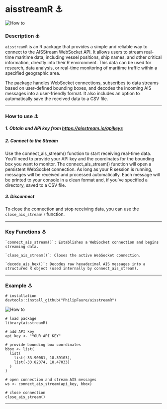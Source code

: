 # aisstreamR ⚓️

![How to](https://github.com/PhilipFaure/aisstreamR/blob/main/images/connect_ais_stream-2.gif)

### Description ⚓️

`aisstreamR` is an R package that provides a simple and reliable way to connect to the AISStream WebSocket API. It allows users to stream real-time maritime data, including vessel positions, ship names, and other critical information, directly into their R environment. This data can be used for research, data analysis, or real-time monitoring of maritime traffic within a specified geographic area.

The package handles WebSocket connections, subscribes to data streams based on user-defined bounding boxes, and decodes the incoming AIS messages into a user-friendly format. It also includes an option to automatically save the received data to a CSV file.

---

### How to use ⚓️
##### 1. Obtain and API key from https://aisstream.io/apikeys
##### 2. Connect to the Stream
Use the connect_ais_stream() function to start receiving real-time data. You'll need to provide your API key and the coordinates for the bounding box you want to monitor.
The connect_ais_stream() function will open a persistent WebSocket connection. As long as your R session is running, messages will be received and processed automatically. Each message will be printed to your console in a clean format and, if you've specified a directory, saved to a CSV file.
##### 3. Disconnect
To close the connection and stop receiving data, you can use the `close_ais_stream()` function.

---

### Key Functions ⚓️

    `connect_ais_stream()`: Establishes a WebSocket connection and begins streaming data.

    `close_ais_stream()`: Closes the active WebSocket connection.

    `decode_ais_hex()`: Decodes raw hexadecimal AIS messages into a structured R object (used internally by connect_ais_stream).

---

### Example ⚓️
```
# installation
devtools::install_github("PhilipFaure/aisstreamR")
```

![How to](https://github.com/PhilipFaure/aisstreamR/blob/main/images/install_github_aisstreamR.gif)

```
# load package
library(aisstreamR)

# add API key
api_key <- "YOUR_API_KEY"

# provide bounding box coordinates
bbox <- list(
  list(
    list(-33.90081, 18.39103), 
    list(-33.82374, 18.47033)
  )
)

# open connection and stream AIS messages
ws <- connect_ais_stream(api_key, bbox)

# close connection
close_ais_stream()
```

---
